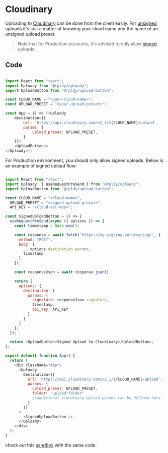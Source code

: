 # Cloudinary

Uploading to [Cloudinary](https://cloudinary.com) can be done from the client easily.
For [unsigned](https://cloudinary.com/documentation/upload_images#unsigned_upload) uploads it's just a matter of knowing your cloud name and the name of an unsigned upload preset.

> Note that for Production accounts, it's advised to only allow [signed](https://cloudinary.com/documentation/upload_images#generating_authentication_signatures) uploads

## Code

```javascript

import React from "react";
import Uploady from "@rpldy/uploady";
import UploadButton from "@rpldy/upload-button";

const CLOUD_NAME = "<your-cloud-name>";
const UPLOAD_PRESET = "<your-upload-preset>";

const App = () => (<Uploady
    destination={{ 
        url: `https://api.cloudinary.com/v1_1/${CLOUD_NAME}/upload`,
        params: {
            upload_preset: UPLOAD_PRESET,
        }
    }}>
    <UploadButton/>
</Uploady>);

```

For Production environment, you should only allow signed uploads. 
Below is an example of signed upload flow:

```javascript

import React from "react";
import Uploady, { useRequestPreSend } from "@rpldy/uploady";
import UploadButton from "@rpldy/upload-button";

const CLOUD_NAME = "<cloud-name>",
  UPLOAD_PRESET = "<signed-upload-preset>",
  API_KEY = "<cloud-api-key>";

const SignedUploadButton = () => {
  useRequestPreSend(async ({ options }) => {
    const timestamp = Date.now();

    const response = await fetch("https://my-signing-service/sign", {
      method: "POST",
      body: {
        ...options.destination.params,
        timestamp
      }
    });

    const responseJson = await response.json();

    return {
      options: {
        destination: {
          params: {
            signature: responseJson.signature,
            timestamp,
            api_key: API_KEY
          }
        }
      }
    };
  });

  return <UploadButton>Signed Upload to Cloudinary</UploadButton>;
};

export default function App() {
  return (
    <div className="App">
      <Uploady
        destination={{
          url: `https://api.cloudinary.com/v1_1/${CLOUD_NAME}/upload`,
          params: {
            upload_preset: UPLOAD_PRESET,
            folder: "upload-folder"
            //additional cloudinary upload params can be defined here
          }
        }}
      >
        <SignedUploadButton />
      </Uploady>
    </div>
  );
}

```

check out this [sandbox](https://codesandbox.io/s/react-uploady-cloudinary-signed-sample-8tw8d) with the same code.
